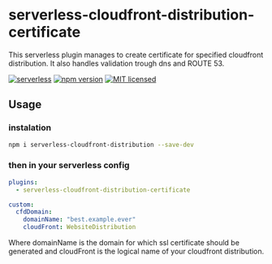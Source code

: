 # serverless-cloudfront-distribution-certificate

This serverless plugin manages to create certificate for specified cloudfront distribution. It also handles validation trough dns and ROUTE 53.

[![serverless](http://public.serverless.com/badges/v3.svg)](http://www.serverless.com)
[![npm version](https://badge.fury.io/js/serverless-cloudfront-distribution-certificate.svg)](https://badge.fury.io/js/erverless-cloudfront-distribution-certificate)
[![MIT licensed](https://img.shields.io/badge/license-MIT-blue.svg)](https://raw.githubusercontent.com/pfulop/serverless-cloudfront-distribution-certificate/master/LICENSE)

## Usage

### instalation

```bash
npm i serverless-cloudfront-distribution --save-dev
```

### then in your serverless config

```yaml
plugins:
  - serverless-cloudfront-distribution-certificate

custom:
  cfdDomain:
    domainName: "best.example.ever"
    cloudFront: WebsiteDistribution
```

Where domainName is the domain for which ssl certificate should be generated and cloudFront is the logical name of your cloudfront distribution.
